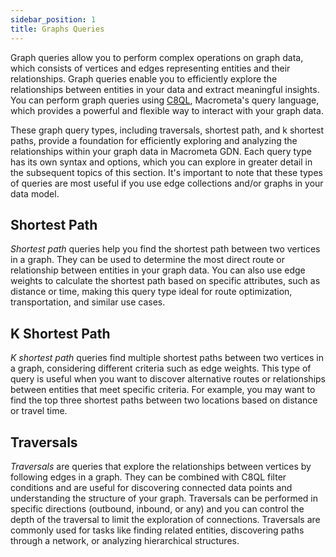 ```yaml
---
sidebar_position: 1
title: Graphs Queries
---
```


Graph queries allow you to perform complex operations on graph data, which consists of vertices and edges representing entities and their relationships. Graph queries enable you to efficiently explore the relationships between entities in your data and extract meaningful insights. You can perform graph queries using [C8QL](../../../compute/queryworkers/queries/c8ql/), Macrometa's query language, which provides a powerful and flexible way to interact with your graph data.

These graph query types, including traversals, shortest path, and k shortest paths, provide a foundation for efficiently exploring and analyzing the relationships within your graph data in Macrometa GDN. Each query type has its own syntax and options, which you can explore in greater detail in the subsequent topics of this section. It's important to note that these types of queries are most useful if you use edge collections and/or graphs in your data model.

## Shortest Path

_Shortest path_ queries help you find the shortest path between two vertices in a graph. They can be used to determine the most direct route or relationship between entities in your graph data. You can also use edge weights to calculate the shortest path based on specific attributes, such as distance or time, making this query type ideal for route optimization, transportation, and similar use cases.

## K Shortest Path

_K shortest path_ queries find multiple shortest paths between two vertices in a graph, considering different criteria such as edge weights. This type of query is useful when you want to discover alternative routes or relationships between entities that meet specific criteria. For example, you may want to find the top three shortest paths between two locations based on distance or travel time.

## Traversals

_Traversals_ are queries that explore the relationships between vertices by following edges in a graph. They can be combined with C8QL filter conditions and are useful for discovering connected data points and understanding the structure of your graph. Traversals can be performed in specific directions (outbound, inbound, or any) and you can control the depth of the traversal to limit the exploration of connections. Traversals are commonly used for tasks like finding related entities, discovering paths through a network, or analyzing hierarchical structures.
